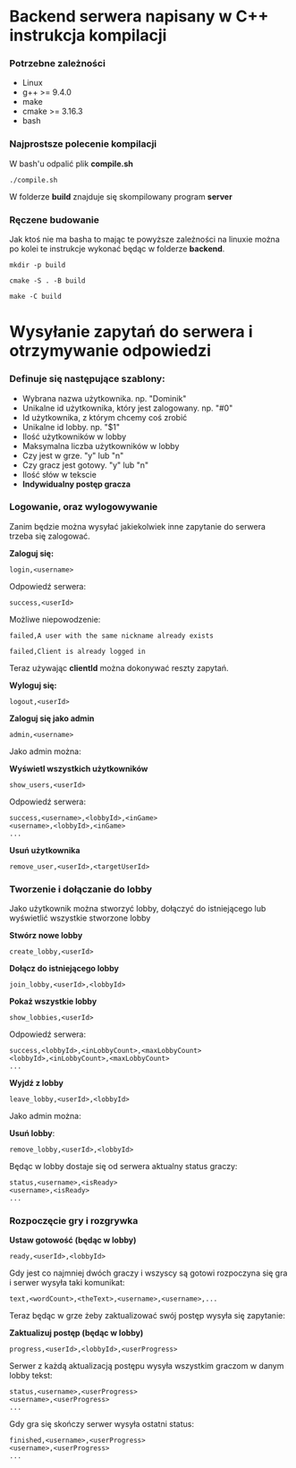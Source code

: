 # Backend serwera napisany w C++ instrukcja kompilacji
### Potrzebne zależności
- Linux
- g++ >= 9.4.0
- make
- cmake >= 3.16.3
- bash

### Najprostsze polecenie kompilacji
W bash'u odpalić plik **compile.sh**
```
./compile.sh
```

W folderze **build** znajduje się skompilowany program **server**

### Ręczene budowanie
Jak ktoś nie ma basha to mając te powyższe zależności na linuxie można po kolei te instrukcje wykonać będąc w folderze **backend**.
```
mkdir -p build
```
```
cmake -S . -B build
```
```
make -C build
```

# Wysyłanie zapytań do serwera i otrzymywanie odpowiedzi
### Definuje się następujące szablony:
- **<username>** Wybrana nazwa użytkownika. np. "Dominik"
- **<userId>** Unikalne id użytkownika, który jest zalogowany. np. "#0"
- **<targetUserId>** Id użytkownika, z którym chcemy coś zrobić
- **<lobbyId>** Unikalne id lobby. np. "$1"
- **<inLobbyCount>** Ilość użytkowników w lobby
- **<maxLobbyCount>** Maksymalna liczba użytkowników w lobby
- **<inGame>** Czy jest w grze. "y" lub "n"
- **<isReady>** Czy gracz jest gotowy. "y" lub "n"
- **<wordCount>** Ilość słów w tekscie
- **<userProgress> Indywidualny postęp gracza**

### Logowanie, oraz wylogowywanie
Zanim będzie można wysyłać jakiekolwiek inne zapytanie do serwera trzeba się zalogować.

**Zaloguj się:**
```
login,<username>
```
Odpowiedź serwera:
```
success,<userId>
```
Możliwe niepowodzenie:
```
failed,A user with the same nickname already exists
```
```
failed,Client is already logged in
```
Teraz używając **clientId** można dokonywać reszty zapytań.

**Wyloguj się:**
```
logout,<userId>
```

**Zaloguj się jako admin**
```
admin,<username>
```
Jako admin można:

**Wyświetl wszystkich użytkowników**
```
show_users,<userId>
```
Odpowiedź serwera:
```
success,<username>,<lobbyId>,<inGame>
<username>,<lobbyId>,<inGame>
...
```

**Usuń użytkownika**
```
remove_user,<userId>,<targetUserId>
```

### Tworzenie i dołączanie do lobby
Jako użytkownik można stworzyć lobby, dołączyć do istniejącego lub wyświetlić wszystkie stworzone lobby

**Stwórz nowe lobby**
```
create_lobby,<userId>
```

**Dołącz do istniejącego lobby**
```
join_lobby,<userId>,<lobbyId>
```

**Pokaż wszystkie lobby**
```
show_lobbies,<userId>
```
Odpowiedź serwera:
```
success,<lobbyId>,<inLobbyCount>,<maxLobbyCount>
<lobbyId>,<inLobbyCount>,<maxLobbyCount>
...
```

**Wyjdź z lobby**
```
leave_lobby,<userId>,<lobbyId>
```

Jako admin można:

**Usuń lobby**:
```
remove_lobby,<userId>,<lobbyId>
```

Będąc w lobby dostaje się od serwera aktualny status graczy:
```
status,<username>,<isReady>
<username>,<isReady>
...
```

### Rozpoczęcie gry i rozgrywka
**Ustaw gotowość (będąc w lobby)**
```
ready,<userId>,<lobbyId>
```
Gdy jest co najmniej dwóch graczy i wszyscy są gotowi rozpoczyna się gra i serwer wysyła taki komunikat:
```
text,<wordCount>,<theText>,<username>,<username>,...
```
Teraz będąc w grze żeby zaktualizować swój postęp wysyła się zapytanie:

**Zaktualizuj postęp (będąc w lobby)**
```
progress,<userId>,<lobbyId>,<userProgress>
```
Serwer z każdą aktualizacją postępu wysyła wszystkim graczom w danym lobby tekst:
```
status,<username>,<userProgress>
<username>,<userProgress>
...
```
Gdy gra się skończy serwer wysyła ostatni status:
```
finished,<username>,<userProgress>
<username>,<userProgress>
...
```
